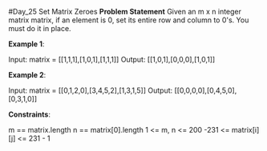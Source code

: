 #Day_25 Set Matrix Zeroes
**Problem Statement**
Given an m x n integer matrix matrix, if an element is 0, set its entire row and column to 0's.
You must do it in place.


**Example 1**:

Input: matrix = [[1,1,1],[1,0,1],[1,1,1]]
Output: [[1,0,1],[0,0,0],[1,0,1]]

**Example 2**:

Input: matrix = [[0,1,2,0],[3,4,5,2],[1,3,1,5]]
Output: [[0,0,0,0],[0,4,5,0],[0,3,1,0]]
 

**Constraints**:

m == matrix.length
n == matrix[0].length
1 <= m, n <= 200
-231 <= matrix[i][j] <= 231 - 1
 


